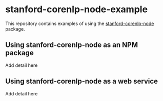 stanford-corenlp-node-example
=============================

This repository contains examples of using the [stanford-corenlp-node](/mhewett/stanford-corenlp-node) package.


Using stanford-corenlp-node as an NPM package
---------------------------------------------

Add detail here


Using stanford-corenlp-node as a web service
--------------------------------------------

Add detail here